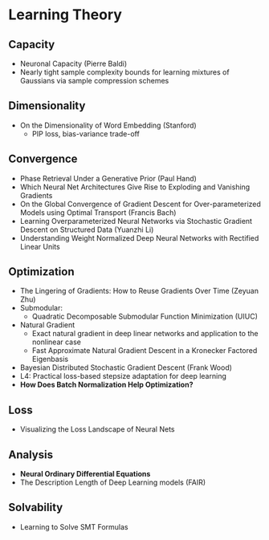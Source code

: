 # Learning Theory

## Capacity
- Neuronal Capacity (Pierre Baldi)
- Nearly tight sample complexity bounds for learning mixtures of Gaussians via sample compression schemes

## Dimensionality
- On the Dimensionality of Word Embedding (Stanford)
	- PIP loss, bias-variance trade-off

## Convergence
- Phase Retrieval Under a Generative Prior (Paul Hand)
- Which Neural Net Architectures Give Rise to Exploding and Vanishing Gradients
- On the Global Convergence of Gradient Descent for Over-parameterized Models using Optimal Transport (Francis Bach)
- Learning Overparameterized Neural Networks via Stochastic Gradient Descent on Structured Data (Yuanzhi Li)
- Understanding Weight Normalized Deep Neural Networks with Rectified Linear Units

## Optimization
- The Lingering of Gradients: How to Reuse Gradients Over Time (Zeyuan Zhu)
- Submodular:
	- Quadratic Decomposable Submodular Function Minimization (UIUC)
- Natural Gradient
	- Exact natural gradient in deep linear networks and application to the nonlinear case
	- Fast Approximate Natural Gradient Descent in a Kronecker Factored Eigenbasis
- Bayesian Distributed Stochastic Gradient Descent (Frank Wood)
- L4: Practical loss-based stepsize adaptation for deep learning
- **How Does Batch Normalization Help Optimization?**

## Loss
- Visualizing the Loss Landscape of Neural Nets

## Analysis
- **Neural Ordinary Differential Equations**
- The Description Length of Deep Learning models (FAIR)

## Solvability	
- Learning to Solve SMT Formulas
